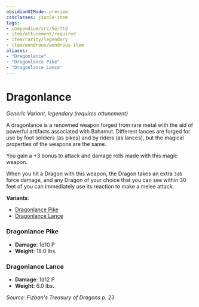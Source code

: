 ```yaml
---
obsidianUIMode: preview
cssclasses: json5e-item
tags:
- compendium/src/5e/ftd
- item/attunement/required
- item/rarity/legendary
- item/wondrous/wondrous-item
aliases: 
- "Dragonlance"
- "Dragonlance Pike"
- "Dragonlance Lance"
---
```

# Dragonlance
*Generic Variant, legendary (requires attunement)*  


A dragonlance is a renowned weapon forged from rare metal with the aid of powerful artifacts associated with Bahamut. Different lances are forged for use by foot soldiers (as pikes) and by riders (as lances), but the magical properties of the weapons are the same.

You gain a +3 bonus to attack and damage rolls made with this magic weapon.

When you hit a Dragon with this weapon, the Dragon takes an extra `3d6` force damage, and any Dragon of your choice that you can see within 30 feet of you can immediately use its reaction to make a melee attack.

**Variants**:
- [Dragonlance Pike](#Dragonlance%20Pike)
- [Dragonlance Lance](#Dragonlance%20Lance)

### Dragonlance Pike

- **Damage**: 1d10 P
- **Weight**: 18.0 lbs.

### Dragonlance Lance

- **Damage**: 1d12 P
- **Weight**: 6.0 lbs.


*Source: Fizban's Treasury of Dragons p. 23*